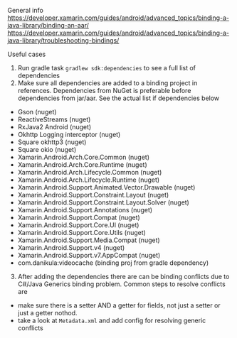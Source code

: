 General info   
https://developer.xamarin.com/guides/android/advanced_topics/binding-a-java-library/binding-an-aar/
https://developer.xamarin.com/guides/android/advanced_topics/binding-a-java-library/troubleshooting-bindings/

Useful cases
1. Run gradle task `gradlew sdk:dependencies` to see a full list of dependencies
2. Make sure all dependencies are added to a binding project in references. Dependencies from NuGet is preferable before dependencies from jar/aar.
See the actual list if dependencies below
 - Gson (nuget)
 - ReactiveStreams (nuget)
 - RxJava2 Android (nuget)
 - Okhttp Logging interceptor (nuget)
 - Square okhttp3 (nuget)
 - Square okio (nuget)
 - Xamarin.Android.Arch.Core.Common (nuget)
 - Xamarin.Android.Arch.Core.Runtime (nuget)
 - Xamarin.Android.Arch.Lifecycle.Common (nuget)
 - Xamarin.Android.Arch.Lifecycle.Runtime (nuget)
 - Xamarin.Android.Support.Animated.Vector.Drawable (nuget)
 - Xamarin.Android.Support.Constraint.Layout (nuget)
 - Xamarin.Android.Support.Constraint.Layout.Solver (nuget)
 - Xamarin.Android.Support.Annotations (nuget)
 - Xamarin.Android.Support.Compat (nuget)
 - Xamarin.Android.Support.Core.UI (nuget)
 - Xamarin.Android.Support.Core.Utils (nuget)
 - Xamarin.Android.Support.Media.Compat (nuget)
 - Xamarin.Android.Support.v4 (nuget)
 - Xamarin.Android.Support.v7.AppCompat (nuget)
 - com.danikula:videocache (binding proj from gradle dependency)

3. After adding the dependencies there are can be binding conflicts due to C#/Java Generics binding problem. Common steps to resolve conflicts are
 - make sure there is a setter AND a getter for fields, not just a setter or just a getter nothod.
 - take a look at `Metadata.xml` and add config for resolving generic conflicts

